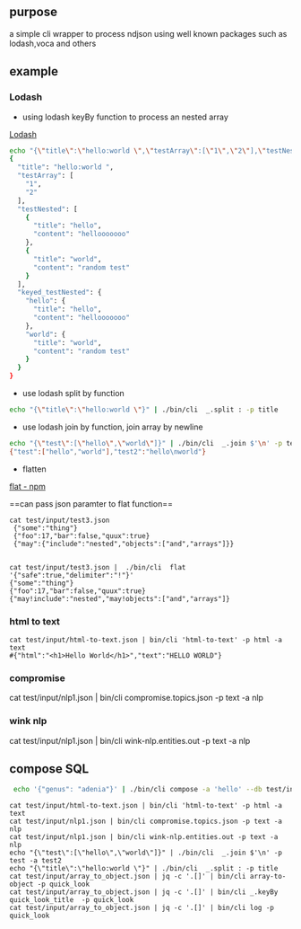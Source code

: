 ## purpose

a simple cli wrapper to process ndjson using well known packages such as
lodash,voca and others

## example

### Lodash

- using lodash keyBy function to process an nested array

[Lodash](https://lodash.com/)

```bash
echo "{\"title\":\"hello:world \",\"testArray\":[\"1\",\"2\"],\"testNested\":[{\"title\":\"hello\",\"content\":\"hellooooooo\"},{\"title\":\"world\",\"content\":\"random test\"}]}" | ./bin/cli  _.keyBy title -p testNested -a keyed_testNested | jq
{
  "title": "hello:world ",
  "testArray": [
    "1",
    "2"
  ],
  "testNested": [
    {
      "title": "hello",
      "content": "hellooooooo"
    },
    {
      "title": "world",
      "content": "random test"
    }
  ],
  "keyed_testNested": {
    "hello": {
      "title": "hello",
      "content": "hellooooooo"
    },
    "world": {
      "title": "world",
      "content": "random test"
    }
  }
}
```

- use lodash split by function

```bash
echo "{\"title\":\"hello:world \"}" | ./bin/cli  _.split : -p title
```

- use lodash join by function, join array by newline

```bash
echo "{\"test\":[\"hello\",\"world\"]}" | ./bin/cli  _.join $'\n' -p test -a test2
{"test":["hello","world"],"test2":"hello\nworld"}
```

- flatten

[flat - npm](https://www.npmjs.com/package/flat)

==can pass json paramter to flat function==

```
cat test/input/test3.json
 {"some":"thing"}
 {"foo":17,"bar":false,"quux":true}
 {"may":{"include":"nested","objects":["and","arrays"]}}


cat test/input/test3.json |  ./bin/cli  flat '{"safe":true,"delimiter":"!"}'
{"some":"thing"}
{"foo":17,"bar":false,"quux":true}
{"may!include":"nested","may!objects":["and","arrays"]}
```

### html to text

```
cat test/input/html-to-text.json | bin/cli 'html-to-text' -p html -a text
#{"html":"<h1>Hello World</h1>","text":"HELLO WORLD"}
```

### compromise
cat test/input/nlp1.json | bin/cli compromise.topics.json -p text -a nlp


### wink nlp
cat test/input/nlp1.json | bin/cli wink-nlp.entities.out -p text -a nlp


## compose SQL

```bash
 echo '{"genus": "adenia"}' | ./bin/cli compose -a 'hello' --db test/input/hello.db "select * from hello_world where genus like '<%= genus %>'" --key test
```



```
cat test/input/html-to-text.json | bin/cli 'html-to-text' -p html -a text
cat test/input/nlp1.json | bin/cli compromise.topics.json -p text -a nlp
cat test/input/nlp1.json | bin/cli wink-nlp.entities.out -p text -a nlp
echo "{\"test\":[\"hello\",\"world\"]}" | ./bin/cli  _.join $'\n' -p test -a test2
echo "{\"title\":\"hello:world \"}" | ./bin/cli  _.split : -p title
cat test/input/array_to_object.json | jq -c '.[]' | bin/cli array-to-object -p quick_look
cat test/input/array_to_object.json | jq -c '.[]' | bin/cli _.keyBy quick_look_title  -p quick_look 
cat test/input/array_to_object.json | jq -c '.[]' | bin/cli log -p quick_look
```

